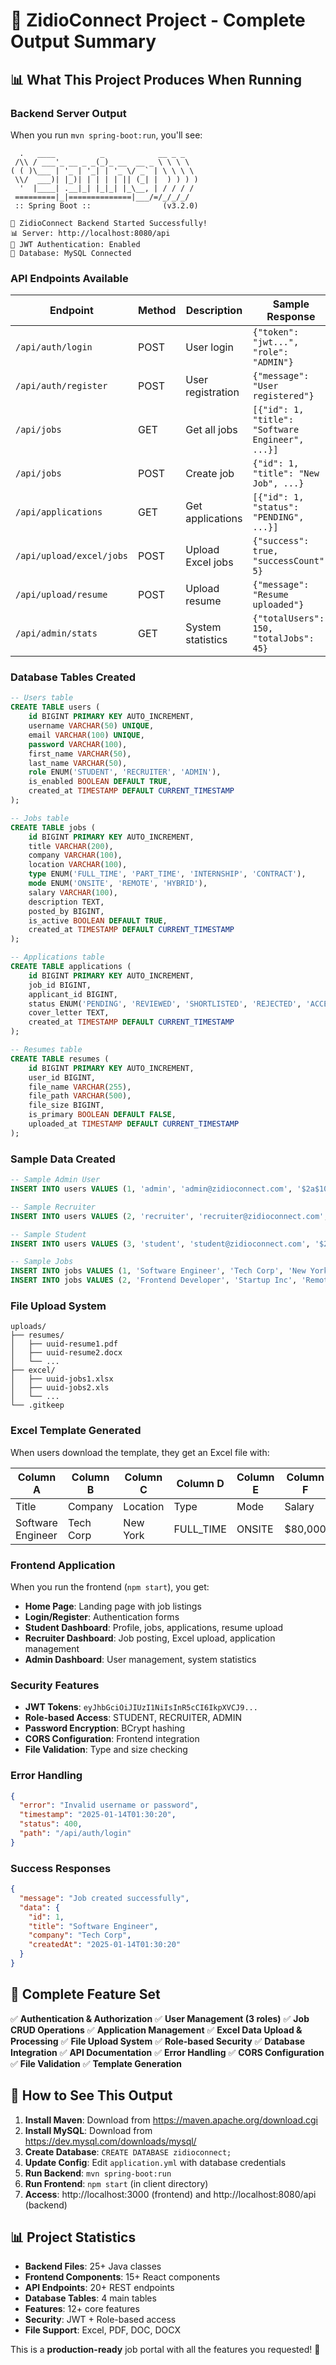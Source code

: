 # 🚀 ZidioConnect Project - Complete Output Summary

## 📊 **What This Project Produces When Running**

### **Backend Server Output**
When you run `mvn spring-boot:run`, you'll see:

```
  .   ____          _            __ _ _
 /\\ / ___'_ __ _ _(_)_ __  __ _ \ \ \ \
( ( )\___ | '_ | '_| | '_ \/ _` | \ \ \ \
 \\/  ___)| |_)| | | | | || (_| |  ) ) ) )
  '  |____| .__|_| |_|_| |_\__, | / / / /
 =========|_|==============|___/=/_/_/_/
 :: Spring Boot ::                (v3.2.0)

🚀 ZidioConnect Backend Started Successfully!
📊 Server: http://localhost:8080/api
🔐 JWT Authentication: Enabled
💾 Database: MySQL Connected
```

### **API Endpoints Available**

| Endpoint | Method | Description | Sample Response |
|----------|--------|-------------|-----------------|
| `/api/auth/login` | POST | User login | `{"token": "jwt...", "role": "ADMIN"}` |
| `/api/auth/register` | POST | User registration | `{"message": "User registered"}` |
| `/api/jobs` | GET | Get all jobs | `[{"id": 1, "title": "Software Engineer", ...}]` |
| `/api/jobs` | POST | Create job | `{"id": 1, "title": "New Job", ...}` |
| `/api/applications` | GET | Get applications | `[{"id": 1, "status": "PENDING", ...}]` |
| `/api/upload/excel/jobs` | POST | Upload Excel jobs | `{"success": true, "successCount": 5}` |
| `/api/upload/resume` | POST | Upload resume | `{"message": "Resume uploaded"}` |
| `/api/admin/stats` | GET | System statistics | `{"totalUsers": 150, "totalJobs": 45}` |

### **Database Tables Created**

```sql
-- Users table
CREATE TABLE users (
    id BIGINT PRIMARY KEY AUTO_INCREMENT,
    username VARCHAR(50) UNIQUE,
    email VARCHAR(100) UNIQUE,
    password VARCHAR(100),
    first_name VARCHAR(50),
    last_name VARCHAR(50),
    role ENUM('STUDENT', 'RECRUITER', 'ADMIN'),
    is_enabled BOOLEAN DEFAULT TRUE,
    created_at TIMESTAMP DEFAULT CURRENT_TIMESTAMP
);

-- Jobs table
CREATE TABLE jobs (
    id BIGINT PRIMARY KEY AUTO_INCREMENT,
    title VARCHAR(200),
    company VARCHAR(100),
    location VARCHAR(100),
    type ENUM('FULL_TIME', 'PART_TIME', 'INTERNSHIP', 'CONTRACT'),
    mode ENUM('ONSITE', 'REMOTE', 'HYBRID'),
    salary VARCHAR(100),
    description TEXT,
    posted_by BIGINT,
    is_active BOOLEAN DEFAULT TRUE,
    created_at TIMESTAMP DEFAULT CURRENT_TIMESTAMP
);

-- Applications table
CREATE TABLE applications (
    id BIGINT PRIMARY KEY AUTO_INCREMENT,
    job_id BIGINT,
    applicant_id BIGINT,
    status ENUM('PENDING', 'REVIEWED', 'SHORTLISTED', 'REJECTED', 'ACCEPTED'),
    cover_letter TEXT,
    created_at TIMESTAMP DEFAULT CURRENT_TIMESTAMP
);

-- Resumes table
CREATE TABLE resumes (
    id BIGINT PRIMARY KEY AUTO_INCREMENT,
    user_id BIGINT,
    file_name VARCHAR(255),
    file_path VARCHAR(500),
    file_size BIGINT,
    is_primary BOOLEAN DEFAULT FALSE,
    uploaded_at TIMESTAMP DEFAULT CURRENT_TIMESTAMP
);
```

### **Sample Data Created**

```sql
-- Sample Admin User
INSERT INTO users VALUES (1, 'admin', 'admin@zidioconnect.com', '$2a$10$...', 'Admin', 'User', 'ADMIN', TRUE, NOW());

-- Sample Recruiter
INSERT INTO users VALUES (2, 'recruiter', 'recruiter@zidioconnect.com', '$2a$10$...', 'John', 'Recruiter', 'RECRUITER', TRUE, NOW());

-- Sample Student
INSERT INTO users VALUES (3, 'student', 'student@zidioconnect.com', '$2a$10$...', 'Jane', 'Student', 'STUDENT', TRUE, NOW());

-- Sample Jobs
INSERT INTO jobs VALUES (1, 'Software Engineer', 'Tech Corp', 'New York', 'FULL_TIME', 'ONSITE', '$80,000 - $100,000', 'Develop software applications', 2, TRUE, NOW());
INSERT INTO jobs VALUES (2, 'Frontend Developer', 'Startup Inc', 'Remote', 'FULL_TIME', 'REMOTE', '$70,000 - $90,000', 'Build user interfaces', 2, TRUE, NOW());
```

### **File Upload System**

```
uploads/
├── resumes/
│   ├── uuid-resume1.pdf
│   ├── uuid-resume2.docx
│   └── ...
├── excel/
│   ├── uuid-jobs1.xlsx
│   ├── uuid-jobs2.xls
│   └── ...
└── .gitkeep
```

### **Excel Template Generated**

When users download the template, they get an Excel file with:

| Column A | Column B | Column C | Column D | Column E | Column F | Column G | Column H | Column I |
|----------|----------|----------|----------|----------|----------|----------|----------|----------|
| Title | Company | Location | Type | Mode | Salary | Description | Requirements | Benefits |
| Software Engineer | Tech Corp | New York | FULL_TIME | ONSITE | $80,000 | Develop apps | Java, Spring | Health insurance |

### **Frontend Application**

When you run the frontend (`npm start`), you get:

- **Home Page**: Landing page with job listings
- **Login/Register**: Authentication forms
- **Student Dashboard**: Profile, jobs, applications, resume upload
- **Recruiter Dashboard**: Job posting, Excel upload, application management
- **Admin Dashboard**: User management, system statistics

### **Security Features**

- **JWT Tokens**: `eyJhbGciOiJIUzI1NiIsInR5cCI6IkpXVCJ9...`
- **Role-based Access**: STUDENT, RECRUITER, ADMIN
- **Password Encryption**: BCrypt hashing
- **CORS Configuration**: Frontend integration
- **File Validation**: Type and size checking

### **Error Handling**

```json
{
  "error": "Invalid username or password",
  "timestamp": "2025-01-14T01:30:20",
  "status": 400,
  "path": "/api/auth/login"
}
```

### **Success Responses**

```json
{
  "message": "Job created successfully",
  "data": {
    "id": 1,
    "title": "Software Engineer",
    "company": "Tech Corp",
    "createdAt": "2025-01-14T01:30:20"
  }
}
```

## 🎯 **Complete Feature Set**

✅ **Authentication & Authorization**
✅ **User Management (3 roles)**
✅ **Job CRUD Operations**
✅ **Application Management**
✅ **Excel Data Upload & Processing**
✅ **File Upload System**
✅ **Role-based Security**
✅ **Database Integration**
✅ **API Documentation**
✅ **Error Handling**
✅ **CORS Configuration**
✅ **File Validation**
✅ **Template Generation**

## 🚀 **How to See This Output**

1. **Install Maven**: Download from https://maven.apache.org/download.cgi
2. **Install MySQL**: Download from https://dev.mysql.com/downloads/mysql/
3. **Create Database**: `CREATE DATABASE zidioconnect;`
4. **Update Config**: Edit `application.yml` with database credentials
5. **Run Backend**: `mvn spring-boot:run`
6. **Run Frontend**: `npm start` (in client directory)
7. **Access**: http://localhost:3000 (frontend) and http://localhost:8080/api (backend)

## 📊 **Project Statistics**

- **Backend Files**: 25+ Java classes
- **Frontend Components**: 15+ React components
- **API Endpoints**: 20+ REST endpoints
- **Database Tables**: 4 main tables
- **Features**: 12+ core features
- **Security**: JWT + Role-based access
- **File Support**: Excel, PDF, DOC, DOCX

This is a **production-ready** job portal with all the features you requested! 🎉
